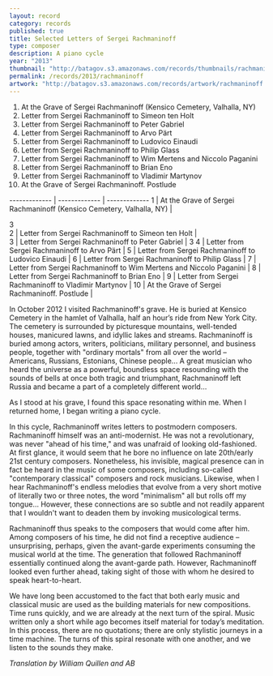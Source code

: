 ```yaml
---
layout: record
category: records
published: true
title: Selected Letters of Sergei Rachmaninoff
type: composer
description: A piano cycle
year: "2013"
thumbnail: "http://batagov.s3.amazonaws.com/records/thumbnails/rachmaninoff%20cover.jpg"
permalink: /records/2013/rachmaninoff
artwork: "http://batagov.s3.amazonaws.com/records/artwork/rachmaninoff.png"
---
```


<div class="ui360"><a href="http://batagov.s3.amazonaws.com/records/sounds/to_simeon_ten_holt.mp3"></a></div>

1. At the Grave of Sergei Rachmaninoff (Kensico Cemetery, Valhalla, NY)
2. Letter from Sergei Rachmaninoff to Simeon ten Holt <div class="ui360"><a href="http://batagov.s3.amazonaws.com/records/sounds/to_simeon_ten_holt.mp3"></a></div>
3. Letter from Sergei Rachmaninoff to Peter Gabriel <div class="ui360"><a href="http://batagov.s3.amazonaws.com/records/sounds/to_simeon_ten_holt.mp3"></a></div>
4. Letter from Sergei Rachmaninoff to Arvo Pärt
5. Letter from Sergei Rachmaninoff to Ludovico Einaudi
6. Letter from Sergei Rachmaninoff to Philip Glass
7. Letter from Sergei Rachmaninoff to Wim Mertens and Niccolo Paganini
8. Letter from Sergei Rachmaninoff to Brian Eno
9. Letter from Sergei Rachmaninoff to Vladimir Martynov
10. At the Grave of Sergei Rachmaninoff. Postlude


------------- | ------------- | -------------
1 | At the Grave of Sergei Rachmaninoff (Kensico Cemetery, Valhalla, NY)  | <div class="ui360">3</div>
2 | Letter from Sergei Rachmaninoff to Simeon ten Holt  | <div class="ui360"><a href="http://batagov.s3.amazonaws.com/records/sounds/to_simeon_ten_holt.mp3"></a></div>
3 | Letter from Sergei Rachmaninoff to Peter Gabriel  | 3
4 | Letter from Sergei Rachmaninoff to Arvo Pärt  |
5 | Letter from Sergei Rachmaninoff to Ludovico Einaudi  |
6 | Letter from Sergei Rachmaninoff to Philip Glass  |
7 | Letter from Sergei Rachmaninoff to Wim Mertens and Niccolo Paganini  |
8 | Letter from Sergei Rachmaninoff to Brian Eno  |
9 | Letter from Sergei Rachmaninoff to Vladimir Martynov  |
10 | At the Grave of Sergei Rachmaninoff. Postlude  |

In October 2012 I visited Rachmaninoff's grave. He is buried at Kensico Cemetery in the hamlet of Valhalla, half an hour’s ride from New York City. The cemetery is surrounded by picturesque mountains, well-tended houses, manicured lawns, and idyllic lakes and streams. Rachmaninoff is buried among actors, writers, politicians, military personnel, and business people, together with "ordinary mortals" from all over the world – Americans, Russians, Estonians, Chinese people... A great musician who heard the universe as a powerful, boundless space resounding with the sounds of bells at once both tragic and triumphant, Rachmaninoff left Russia and became a part of a completely different world…

As I stood at his grave, I found this space resonating within me. When I returned home, I began writing a piano cycle.

In this cycle, Rachmaninoff writes letters to postmodern composers. Rachmaninoff himself was an anti-modernist. He was not a revolutionary, was never "ahead of his time," and was unafraid of looking old-fashioned. At first glance, it would seem that he bore no influence on late 20th/early 21st century composers. Nonetheless, his invisible, magical presence can in fact be heard in the music of some composers, including so-called "contemporary classical" composers and rock musicians. Likewise, when I hear Rachmaninoff's endless melodies that evolve from a very short motive of literally two or three notes, the word "minimalism" all but rolls off my tongue… However, these connections are so subtle and not readily apparent that I wouldn't want to deaden them by invoking musicological terms.

Rachmaninoff thus speaks to the composers that would come after him. Among composers of his time, he did not find a receptive audience – unsurprising, perhaps, given the avant-garde experiments consuming the musical world at the time. The generation that followed Rachmaninoff essentially continued along the avant-garde path. However, Rachmaninoff looked even further ahead, taking sight of those with whom he desired to speak heart-to-heart.

We have long been accustomed to the fact that both early music and classical music are used as the building materials for new compositions. Time runs quickly, and we are already at the next turn of the spiral. Music written only a short while ago becomes itself material for today’s meditation. In this process, there are no quotations; there are only stylistic journeys in a time machine. The turns of this spiral resonate with one another, and we listen to the sounds they make.

_Translation by William Quillen and AB_